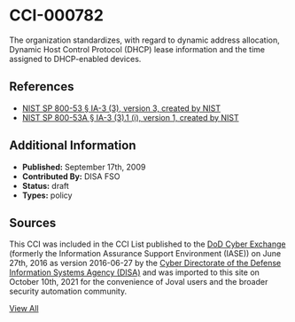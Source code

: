 # CCI-000782

The organization standardizes, with regard to dynamic address allocation, Dynamic Host Control Protocol (DHCP) lease information and the time assigned to DHCP-enabled devices.

## References ##

* [NIST SP 800-53 § IA-3 (3), version 3, created by NIST](http://csrc.nist.gov/publications/PubsSPs.html)
* [NIST SP 800-53A § IA-3 (3).1 (i), version 1, created by NIST](http://csrc.nist.gov/publications/PubsSPs.html)


## Additional Information ##

* **Published:** September 17th, 2009
* **Contributed By:** DISA FSO
* **Status:** draft
* **Types:** policy

## Sources ##

This CCI was included in the CCI List published to the [DoD Cyber Exchange](https://public.cyber.mil/stigs/cci/)
(formerly the Information Assurance Support Environment (IASE)) on June 27th, 2016 as version
2016-06-27 by the [Cyber Directorate of the Defense Information Systems Agency (DISA)](https://public.cyber.mil/about-cyber/)
and was imported to this site on October 10th, 2021 for the convenience of Joval users and the broader
security automation community.

[View All](../README.md)
